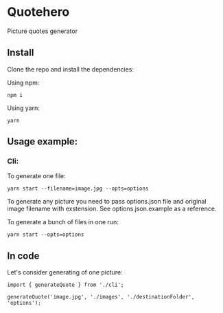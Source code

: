 # Quotehero

Picture quotes generator

## Install
Clone the repo and install the dependencies: 

Using npm:

```
npm i
```

Using yarn:

```
yarn
```

## Usage example:

### Cli:

To generate one file:

```
yarn start --filename=image.jpg --opts=options
```

To generate any picture you need to pass options.json file and original image filename with exstension. See options.json.example as a reference.

To generate a bunch of files in one run:

```
yarn start --opts=options
```

## In code

Let's consider generating of one picture:

```
import { generateQuote } from './cli';

generateQuote('image.jpg', './images', './destinationFolder', 'options');
```
